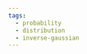 ```yaml
---
tags:
  - probability
  - distribution
  - inverse-gaussian
---
```


<!-- ...existing content... -->